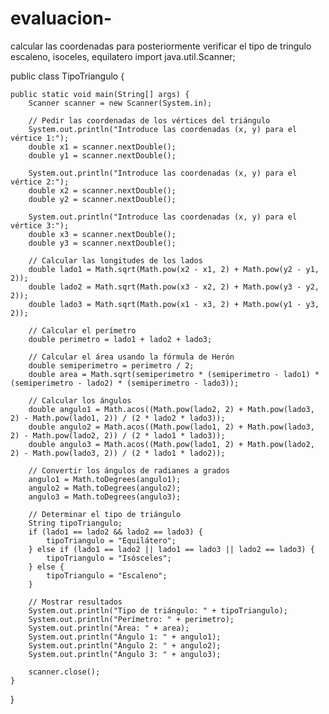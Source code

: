 # evaluacion-
calcular las coordenadas para posteriormente verificar el tipo de tringulo escaleno, isoceles, equilatero
import java.util.Scanner;

public class TipoTriangulo {
    
    public static void main(String[] args) {
        Scanner scanner = new Scanner(System.in);
        
        // Pedir las coordenadas de los vértices del triángulo
        System.out.println("Introduce las coordenadas (x, y) para el vértice 1:");
        double x1 = scanner.nextDouble();
        double y1 = scanner.nextDouble();
        
        System.out.println("Introduce las coordenadas (x, y) para el vértice 2:");
        double x2 = scanner.nextDouble();
        double y2 = scanner.nextDouble();
        
        System.out.println("Introduce las coordenadas (x, y) para el vértice 3:");
        double x3 = scanner.nextDouble();
        double y3 = scanner.nextDouble();
        
        // Calcular las longitudes de los lados
        double lado1 = Math.sqrt(Math.pow(x2 - x1, 2) + Math.pow(y2 - y1, 2));
        double lado2 = Math.sqrt(Math.pow(x3 - x2, 2) + Math.pow(y3 - y2, 2));
        double lado3 = Math.sqrt(Math.pow(x1 - x3, 2) + Math.pow(y1 - y3, 2));
        
        // Calcular el perímetro
        double perimetro = lado1 + lado2 + lado3;
        
        // Calcular el área usando la fórmula de Herón
        double semiperimetro = perimetro / 2;
        double area = Math.sqrt(semiperimetro * (semiperimetro - lado1) * (semiperimetro - lado2) * (semiperimetro - lado3));
        
        // Calcular los ángulos
        double angulo1 = Math.acos((Math.pow(lado2, 2) + Math.pow(lado3, 2) - Math.pow(lado1, 2)) / (2 * lado2 * lado3));
        double angulo2 = Math.acos((Math.pow(lado1, 2) + Math.pow(lado3, 2) - Math.pow(lado2, 2)) / (2 * lado1 * lado3));
        double angulo3 = Math.acos((Math.pow(lado1, 2) + Math.pow(lado2, 2) - Math.pow(lado3, 2)) / (2 * lado1 * lado2));
        
        // Convertir los ángulos de radianes a grados
        angulo1 = Math.toDegrees(angulo1);
        angulo2 = Math.toDegrees(angulo2);
        angulo3 = Math.toDegrees(angulo3);
        
        // Determinar el tipo de triángulo
        String tipoTriangulo;
        if (lado1 == lado2 && lado2 == lado3) {
            tipoTriangulo = "Equilátero";
        } else if (lado1 == lado2 || lado1 == lado3 || lado2 == lado3) {
            tipoTriangulo = "Isósceles";
        } else {
            tipoTriangulo = "Escaleno";
        }
        
        // Mostrar resultados
        System.out.println("Tipo de triángulo: " + tipoTriangulo);
        System.out.println("Perímetro: " + perimetro);
        System.out.println("Área: " + area);
        System.out.println("Ángulo 1: " + angulo1);
        System.out.println("Ángulo 2: " + angulo2);
        System.out.println("Ángulo 3: " + angulo3);
        
        scanner.close();
    }
}
